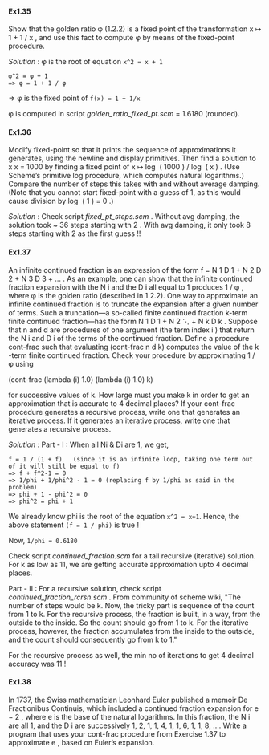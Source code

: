 
#### Ex1.35

Show that the golden ratio φ (1.2.2) is a fixed point of the transformation x ↦ 1 + 1 / x , and use this fact to compute φ by means of the fixed-point procedure. 

_Solution_ : 
φ is the root of equation `x^2 = x + 1`
```
φ^2 = φ + 1
=> φ = 1 + 1 / φ
``` 
=> φ is the fixed point of `f(x) = 1 + 1/x `

φ is computed in script _golden_ratio_fixed_pt.scm_ = 1.6180 (rounded).


#### Ex1.36

Modify fixed-point so that it prints the sequence of approximations it generates, using the newline and display primitives. Then find a solution to x x = 1000 by finding a fixed point of x ↦ log ⁡ ( 1000 ) / log ⁡ ( x ) . (Use Scheme’s primitive log procedure, which computes natural logarithms.) Compare the number of steps this takes with and without average damping. (Note that you cannot start fixed-point with a guess of 1, as this would cause division by log ⁡ ( 1 ) = 0 .) 

_Solution_ : Check script _fixed_pt_steps.scm_ .
Without avg damping, the solution took ~ 36 steps starting with 2 .
With avg damping, it only took 8 steps starting with 2 as the first guess !!


#### Ex1.37

An infinite continued fraction is an expression of the form
f = N 1 D 1 + N 2 D 2 + N 3 D 3 + … .
As an example, one can show that the infinite continued fraction expansion with the N i and the D i all equal to 1 produces 1 / φ , where φ is the golden ratio (described in 1.2.2). One way to approximate an infinite continued fraction is to truncate the expansion after a given number of terms. Such a truncation—a so-called finite continued fraction k-term finite continued fraction—has the form
N 1 D 1 + N 2 ⋱ + N k D k .
Suppose that n and d are procedures of one argument (the term index i ) that return the N i and D i of the terms of the continued fraction. Define a procedure cont-frac such that evaluating (cont-frac n d k) computes the value of the k -term finite continued fraction. Check your procedure by approximating 1 / φ using

(cont-frac (lambda (i) 1.0)
           (lambda (i) 1.0)
           k)

for successive values of k. How large must you make k in order to get an approximation that is accurate to 4 decimal places?
If your cont-frac procedure generates a recursive process, write one that generates an iterative process. If it generates an iterative process, write one that generates a recursive process. 

_Solution_ : 
Part - I :
When all Ni & Di are 1, we get,
```
f = 1 / (1 + f)   (since it is an infinite loop, taking one term out of it will still be equal to f)
=> f + f^2-1 = 0
=> 1/phi + 1/phi^2 - 1 = 0 (replacing f by 1/phi as said in the problem)
=> phi + 1 - phi^2 = 0
=> phi^2 = phi + 1 
```
We already know phi is the root of the equation `x^2 = x+1`. Hence, the above statement `(f = 1 / phi)` is true !


Now, `1/phi = 0.6180`

Check script _continued_fraction.scm_ for a tail recursive (iterative) solution. 
For k as low as 11, we are getting accurate approximation upto 4 decimal places.

Part - II : 
For a recursive solution, check script _continued_fraction_rcrsn.scm_ .
From community of scheme wiki,
"The number of steps would be k. Now, the tricky part is sequence of the count from 1 to k. 
For the recursive process, the fraction is built, in a way, from the outside to the inside. 
So the count should go from 1 to k. 
For the iterative process, however, the fraction accumulates from the inside to the outside, 
and the count should consequently go from k to 1."

For the recursive process as well, the min no of iterations to get 4 decimal accuracy was 11 ! 

#### Ex1.38

In 1737, the Swiss mathematician Leonhard Euler published a memoir De Fractionibus Continuis, which included a continued fraction expansion for e − 2 , where e is the base of the natural logarithms. In this fraction, the N i are all 1, and the D i are successively 1, 2, 1, 1, 4, 1, 1, 6, 1, 1, 8, …. Write a program that uses your cont-frac procedure from Exercise 1.37 to approximate e , based on Euler’s expansion. 







